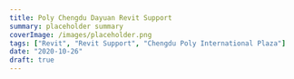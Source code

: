 ```yaml
---
title: Poly Chengdu Dayuan Revit Support
summary: placeholder summary
coverImage: /images/placeholder.png
tags: ["Revit", "Revit Support", "Chengdu Poly International Plaza"]
date: "2020-10-26"
draft: true
---
```

